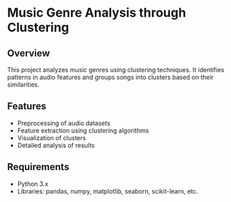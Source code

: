 # Music Genre Analysis through Clustering

## Overview
This project analyzes music genres using clustering techniques. It identifies patterns in audio features and groups songs into clusters based on their similarities.

## Features
- Preprocessing of audio datasets
- Feature extraction using clustering algorithms
- Visualization of clusters
- Detailed analysis of results

## Requirements
- Python 3.x
- Libraries: pandas, numpy, matplotlib, seaborn, scikit-learn, etc.